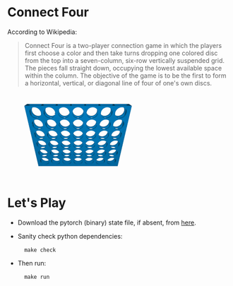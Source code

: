 Connect Four
============

According to Wikipedia:

> Connect Four is a two-player connection game in which the players first choose
a color and then take turns dropping one colored disc from the top into a
seven-column, six-row vertically suspended grid. The pieces fall straight down,
occupying the lowest available space within the column. The objective of the
game is to be the first to form a horizontal, vertical, or diagonal line of four
of one's own discs.

![ConnectFour](./misc/images/Connect_Four.gif)

Let's Play
==========

- Download the pytorch (binary) state file, if absent, from
  [here](https://github.com/xiejw/tmp/releases).
- Sanity check python dependencies:

        make check

- Then run:

        make run

